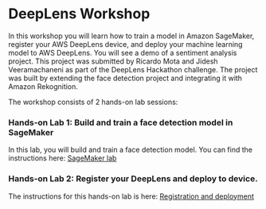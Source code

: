 # DeepLens Workshop

In this workshop you will learn how to train a model in Amazon SageMaker, register your AWS DeepLens device, and deploy your machine learning model to AWS DeepLens. You will see a demo of a sentiment analysis project. This project was submitted by Ricardo Mota and Jidesh Veeramachaneni as part of the DeepLens Hackathon challenge. The project was built by extending the face detection project and integrating it with Amazon Rekognition. 

The workshop consists of 2 hands-on lab sessions:

### Hands-on Lab 1: Build and train a face detection model in SageMaker

In this lab, you will build and train a face detection model. You can find the instructions here: [SageMaker lab](https://github.com/EmilyWebber/DeepLens-workshops/tree/master/SageMaker%20lab)

### Hands-on Lab 2: Register your DeepLens and deploy to device.

The instructions for this hands-on lab is here: [Registration and deployment](https://github.com/EmilyWebber/DeepLens-workshops/blob/master/Registration%20and%20project%20deployment/readme.md)

